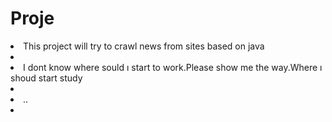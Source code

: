 Proje
=====
<li>This project will try to crawl news from sites based on java<li>
<li>I dont know where sould ı start to work.Please show me the way.Where ı shoud start study<li>
<li>..<li>
